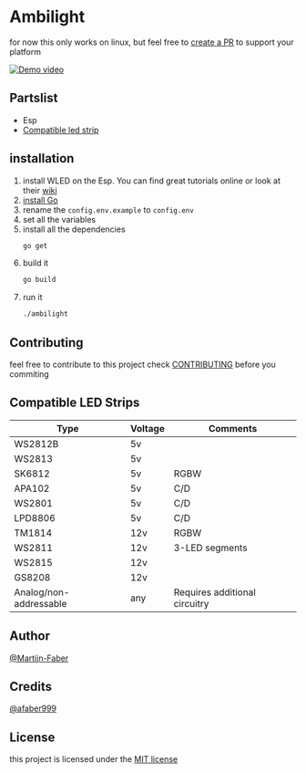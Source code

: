 # Ambilight

for now this only works on linux, but feel free to [create a PR](https://github.com/Martijn-Faber/ambilight/pulls) to support your platform

[![Demo video](https://img.youtube.com/vi/ftrAhJZCl8g/hqdefault.jpg)](https://www.youtube.com/watch?v=ftrAhJZCl8g)

## Partslist

- Esp
- [Compatible led strip](#compatible-led-strips)

## installation

1. install WLED on the Esp. You can find great tutorials online or look at their [wiki](https://github.com/Aircoookie/WLED/wiki/)
2. [install Go](https://golang.org/doc/install)
3. rename the `config.env.example` to `config.env`
4. set all the variables
5. install all the dependencies
   ```bash
   go get
   ```
6. build it
   ```bash
   go build
   ```
7. run it
   ```bash
   ./ambilight
   ```

## Contributing

feel free to contribute to this project
check [CONTRIBUTING](./CONTRIBUTING.md) before you commiting

## Compatible LED Strips

| Type                   | Voltage | Comments                      |
| ---------------------- | ------- | ----------------------------- |
| WS2812B                | 5v      |
| WS2813                 | 5v      |
| SK6812                 | 5v      | RGBW                          |
| APA102                 | 5v      | C/D                           |
| WS2801                 | 5v      | C/D                           |
| LPD8806                | 5v      | C/D                           |
| TM1814                 | 12v     | RGBW                          |
| WS2811                 | 12v     | 3-LED segments                |
| WS2815                 | 12v     |
| GS8208                 | 12v     |
| Analog/non-addressable | any     | Requires additional circuitry |

## Author

[@Martijn-Faber](https://github.com/Martijn-Faber)

## Credits

[@afaber999](https://github.com/afaber999)

## License

this project is licensed under the [MIT license](./LICENSE)
